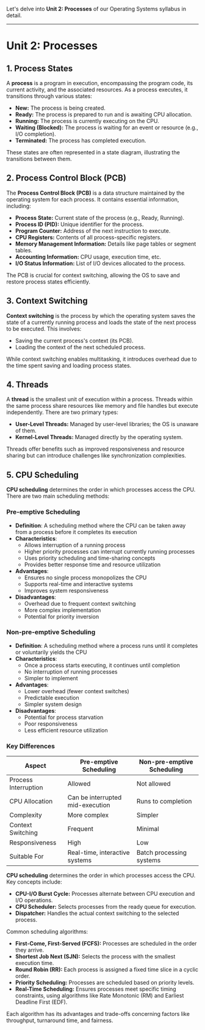 Let's delve into **Unit 2: Processes** of our Operating Systems syllabus in detail.

---

# Unit 2: Processes

## 1. Process States

A **process** is a program in execution, encompassing the program code, its current activity, and the associated resources. As a process executes, it transitions through various states:

- **New:** The process is being created.
- **Ready:** The process is prepared to run and is awaiting CPU allocation.
- **Running:** The process is currently executing on the CPU.
- **Waiting (Blocked):** The process is waiting for an event or resource (e.g., I/O completion).
- **Terminated:** The process has completed execution.

These states are often represented in a state diagram, illustrating the transitions between them.

## 2. Process Control Block (PCB)

The **Process Control Block (PCB)** is a data structure maintained by the operating system for each process. It contains essential information, including:

- **Process State:** Current state of the process (e.g., Ready, Running).
- **Process ID (PID):** Unique identifier for the process.
- **Program Counter:** Address of the next instruction to execute.
- **CPU Registers:** Contents of all process-specific registers.
- **Memory Management Information:** Details like page tables or segment tables.
- **Accounting Information:** CPU usage, execution time, etc.
- **I/O Status Information:** List of I/O devices allocated to the process.

The PCB is crucial for context switching, allowing the OS to save and restore process states efficiently.

## 3. Context Switching

**Context switching** is the process by which the operating system saves the state of a currently running process and loads the state of the next process to be executed. This involves:

- Saving the current process's context (its PCB).
- Loading the context of the next scheduled process.

While context switching enables multitasking, it introduces overhead due to the time spent saving and loading process states.

## 4. Threads

A **thread** is the smallest unit of execution within a process. Threads within the same process share resources like memory and file handles but execute independently. There are two primary types:

- **User-Level Threads:** Managed by user-level libraries; the OS is unaware of them.
- **Kernel-Level Threads:** Managed directly by the operating system.

Threads offer benefits such as improved responsiveness and resource sharing but can introduce challenges like synchronization complexities.

## 5. CPU Scheduling

**CPU scheduling** determines the order in which processes access the CPU. There are two main scheduling methods:

### Pre-emptive Scheduling
- **Definition**: A scheduling method where the CPU can be taken away from a process before it completes its execution
- **Characteristics**:
  - Allows interruption of a running process
  - Higher priority processes can interrupt currently running processes
  - Uses priority scheduling and time-sharing concepts
  - Provides better response time and resource utilization
- **Advantages**:
  - Ensures no single process monopolizes the CPU
  - Supports real-time and interactive systems
  - Improves system responsiveness
- **Disadvantages**:
  - Overhead due to frequent context switching
  - More complex implementation
  - Potential for priority inversion

### Non-pre-emptive Scheduling
- **Definition**: A scheduling method where a process runs until it completes or voluntarily yields the CPU
- **Characteristics**:
  - Once a process starts executing, it continues until completion
  - No interruption of running processes
  - Simpler to implement
- **Advantages**:
  - Lower overhead (fewer context switches)
  - Predictable execution
  - Simpler system design
- **Disadvantages**:
  - Potential for process starvation
  - Poor responsiveness
  - Less efficient resource utilization

### Key Differences
| Aspect | Pre-emptive Scheduling | Non-pre-emptive Scheduling |
|--------|------------------------|----------------------------|
| Process Interruption | Allowed | Not allowed |
| CPU Allocation | Can be interrupted mid-execution | Runs to completion |
| Complexity | More complex | Simpler |
| Context Switching | Frequent | Minimal |
| Responsiveness | High | Low |
| Suitable For | Real-time, interactive systems | Batch processing systems |


**CPU scheduling** determines the order in which processes access the CPU. Key concepts include:

- **CPU-I/O Burst Cycle:** Processes alternate between CPU execution and I/O operations.
- **CPU Scheduler:** Selects processes from the ready queue for execution.
- **Dispatcher:** Handles the actual context switching to the selected process.

Common scheduling algorithms:

- **First-Come, First-Served (FCFS):** Processes are scheduled in the order they arrive.
- **Shortest Job Next (SJN):** Selects the process with the smallest execution time.
- **Round Robin (RR):** Each process is assigned a fixed time slice in a cyclic order.
- **Priority Scheduling:** Processes are scheduled based on priority levels.
- **Real-Time Scheduling:** Ensures processes meet specific timing constraints, using algorithms like Rate Monotonic (RM) and Earliest Deadline First (EDF).


Each algorithm has its advantages and trade-offs concerning factors like throughput, turnaround time, and fairness.
